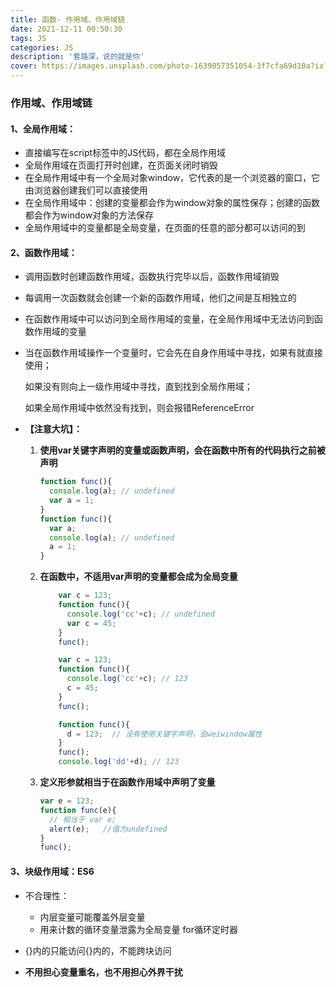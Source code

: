 ```yaml
---
title: 函数- 作用域、作用域链
date: 2021-12-11 00:50:30
tags: JS
categories: JS
description: '套路深，说的就是你'
cover: https://images.unsplash.com/photo-1639057351054-3f7cfa69d10a?ixlib=rb-1.2.1&ixid=MnwxMjA3fDB8MHxlZGl0b3JpYWwtZmVlZHwxMDJ8fHxlbnwwfHx8fA%3D%3D&auto=format&fit=crop&w=500&q=60
---
```


### 作用域、作用域链              ###

#### 1、全局作用域： ####

* 直接编写在script标签中的JS代码，都在全局作用域
* 全局作用域在页面打开时创建，在页面关闭时销毁
* 在全局作用域中有一个全局对象window，它代表的是一个浏览器的窗口，它由浏览器创建我们可以直接使用
* 在全局作用域中：创建的变量都会作为window对象的属性保存；创建的函数都会作为window对象的方法保存
* 全局作用域中的变量都是全局变量，在页面的任意的部分都可以访问的到

#### 2、函数作用域： ####

* 调用函数时创建函数作用域，函数执行完毕以后，函数作用域销毁

* 每调用一次函数就会创建一个新的函数作用域，他们之间是互相独立的

* 在函数作用域中可以访问到全局作用域的变量，在全局作用域中无法访问到函数作用域的变量

* 当在函数作用域操作一个变量时，它会先在自身作用域中寻找，如果有就直接使用；

  如果没有则向上一级作用域中寻找，直到找到全局作用域；

  如果全局作用域中依然没有找到，则会报错ReferenceError

* **【注意大坑】：**

  1. **使用var关键字声明的变量或函数声明，会在函数中所有的代码执行之前被声明**

     ```js
     function func(){
       console.log(a); // undefined
       var a = 1;
     }
     function func(){
       var a;
       console.log(a); // undefined
       a = 1;
     }
     ```

  2. **在函数中，不适用var声明的变量都会成为全局变量**

     ```js
         var c = 123;
         function func(){
           console.log('cc'+c); // undefined
           var c = 45;
         }
         func();
     ```

     ```js
         var c = 123;
         function func(){
           console.log('cc'+c); // 123
           c = 45;
         }
         func();
     ```

     ```js
         function func(){
           d = 123;  // 没有使用关键字声明，会weiwindow属性
         }
         func();
         console.log('dd'+d); // 123
     ```

  3. **定义形参就相当于在函数作用域中声明了变量**

     ```js
     var e = 123;
     function func(e){
       // 相当于 var e;
       alert(e);   //值为undefined
     }
     func();
     ```

#### 3、块级作用域：ES6 ####

* 不合理性：
  * 内层变量可能覆盖外层变量
  * 用来计数的循环变量泄露为全局变量    for循环定时器

* {}内的只能访问{}内的，不能跨块访问
* **不用担心变量重名，也不用担心外界干扰**
